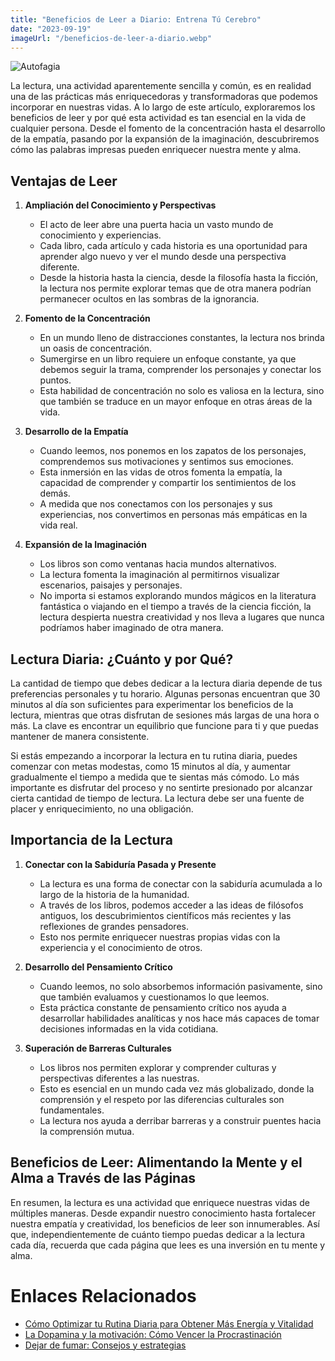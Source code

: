 ```yaml
---
title: "Beneficios de Leer a Diario: Entrena Tú Cerebro"
date: "2023-09-19"
imageUrl: "/beneficios-de-leer-a-diario.webp"
---
```


![Autofagia](/beneficios-de-leer-a-diario.webp)


La lectura, una actividad aparentemente sencilla y común, es en realidad una de las prácticas más enriquecedoras y transformadoras que podemos incorporar en nuestras vidas. A lo largo de este artículo, exploraremos los beneficios de leer y por qué esta actividad es tan esencial en la vida de cualquier persona. Desde el fomento de la concentración hasta el desarrollo de la empatía, pasando por la expansión de la imaginación, descubriremos cómo las palabras impresas pueden enriquecer nuestra mente y alma.

## Ventajas de Leer

1. **Ampliación del Conocimiento y Perspectivas**

   - El acto de leer abre una puerta hacia un vasto mundo de conocimiento y experiencias.
   - Cada libro, cada artículo y cada historia es una oportunidad para aprender algo nuevo y ver el mundo desde una perspectiva diferente.
   - Desde la historia hasta la ciencia, desde la filosofía hasta la ficción, la lectura nos permite explorar temas que de otra manera podrían permanecer ocultos en las sombras de la ignorancia.

2. **Fomento de la Concentración**

   - En un mundo lleno de distracciones constantes, la lectura nos brinda un oasis de concentración.
   - Sumergirse en un libro requiere un enfoque constante, ya que debemos seguir la trama, comprender los personajes y conectar los puntos.
   - Esta habilidad de concentración no solo es valiosa en la lectura, sino que también se traduce en un mayor enfoque en otras áreas de la vida.

3. **Desarrollo de la Empatía**

   - Cuando leemos, nos ponemos en los zapatos de los personajes, comprendemos sus motivaciones y sentimos sus emociones.
   - Esta inmersión en las vidas de otros fomenta la empatía, la capacidad de comprender y compartir los sentimientos de los demás.
   - A medida que nos conectamos con los personajes y sus experiencias, nos convertimos en personas más empáticas en la vida real.

4. **Expansión de la Imaginación**
   - Los libros son como ventanas hacia mundos alternativos.
   - La lectura fomenta la imaginación al permitirnos visualizar escenarios, paisajes y personajes.
   - No importa si estamos explorando mundos mágicos en la literatura fantástica o viajando en el tiempo a través de la ciencia ficción, la lectura despierta nuestra creatividad y nos lleva a lugares que nunca podríamos haber imaginado de otra manera.

## Lectura Diaria: ¿Cuánto y por Qué?

La cantidad de tiempo que debes dedicar a la lectura diaria depende de tus preferencias personales y tu horario. Algunas personas encuentran que 30 minutos al día son suficientes para experimentar los beneficios de la lectura, mientras que otras disfrutan de sesiones más largas de una hora o más. La clave es encontrar un equilibrio que funcione para ti y que puedas mantener de manera consistente.

Si estás empezando a incorporar la lectura en tu rutina diaria, puedes comenzar con metas modestas, como 15 minutos al día, y aumentar gradualmente el tiempo a medida que te sientas más cómodo. Lo más importante es disfrutar del proceso y no sentirte presionado por alcanzar cierta cantidad de tiempo de lectura. La lectura debe ser una fuente de placer y enriquecimiento, no una obligación.

## Importancia de la Lectura

1. **Conectar con la Sabiduría Pasada y Presente**

   - La lectura es una forma de conectar con la sabiduría acumulada a lo largo de la historia de la humanidad.
   - A través de los libros, podemos acceder a las ideas de filósofos antiguos, los descubrimientos científicos más recientes y las reflexiones de grandes pensadores.
   - Esto nos permite enriquecer nuestras propias vidas con la experiencia y el conocimiento de otros.

2. **Desarrollo del Pensamiento Crítico**

   - Cuando leemos, no solo absorbemos información pasivamente, sino que también evaluamos y cuestionamos lo que leemos.
   - Esta práctica constante de pensamiento crítico nos ayuda a desarrollar habilidades analíticas y nos hace más capaces de tomar decisiones informadas en la vida cotidiana.

3. **Superación de Barreras Culturales**
   - Los libros nos permiten explorar y comprender culturas y perspectivas diferentes a las nuestras.
   - Esto es esencial en un mundo cada vez más globalizado, donde la comprensión y el respeto por las diferencias culturales son fundamentales.
   - La lectura nos ayuda a derribar barreras y a construir puentes hacia la comprensión mutua.

## Beneficios de Leer: Alimentando la Mente y el Alma a Través de las Páginas

En resumen, la lectura es una actividad que enriquece nuestras vidas de múltiples maneras. Desde expandir nuestro conocimiento hasta fortalecer nuestra empatía y creatividad, los beneficios de leer son innumerables. Así que, independientemente de cuánto tiempo puedas dedicar a la lectura cada día, recuerda que cada página que lees es una inversión en tu mente y alma.

# Enlaces Relacionados

- [Cómo Optimizar tu Rutina Diaria para Obtener Más Energía y Vitalidad](https://abelardo.blog/posts/energia-y-vitalidad)
- [La Dopamina y la motivación: Cómo Vencer la Procrastinación](https://abelardo.blog/posts/importancia-de-la-dopamina-en-la-motivacion)
- [Dejar de fumar: Consejos y estrategias](https://abelardo.blog/posts/dejar-de-fumar-consejos)

